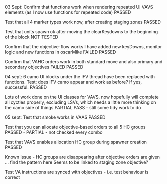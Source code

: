 03 Sept:
Confirm that functions work when rendering repeated UI VAVS elements
(as I now use functions for repeated code)
PASSED

Test that all 4 marker types work now, after creating staging zones
PASSED

Test that units spawn ok after moving the clearKeydowns to the beginning of the block
NOT TESTED

Confirm that the objective-flow works
I have added new keyDowns, monitor logic and new functions in oscarMike
FAILED
PASSED

Confirm that VAHC orders work in both standard move and also primary and secondary objectives
FAILED
PASSED

04 sept:
6 camo UI blocks under the IFV thread have been replaced with functions.
Test: does IFV camo appear and work as before? If yes, successful.
PASSED

Lots of work done on the UI classes for VAVS, now hopefully will complete
all cyctles properly, excluding LSVs, which needs a little more thinking on the camo side of things
PARTIAL PASS - still some tidy work to do

05 sept:
Test that smoke works in VAAS
PASSED

Test that you can allocate objective-based orders to all 5 HC groups
PASSED - PARTIAL - not checked every combo

Test that VAVS enables allocation HC group during spawner creation
PASSED

Known Issue - HC groups are disappearing after objective orders are given ... find the pattern here
Seems to be linked to staging zone objective?

Test VA instructions are synced with objectives - i.e. test behaviour is correct

